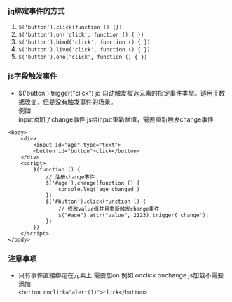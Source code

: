 ### jq绑定事件的方式
1. `$('button').click(function () {})`
2. `$('button').on('click', function () { })`
3. `$('button').bind('click', function () { })`
4. `$('button').live('click', function () { })`
5. `$('button').one('click', function () { })`
### js字段触发事件
+ $('button').trigger("click") jq 自动触发被选元素的指定事件类型。适用于数据改变，但是没有触发事件的场景。  
例如  
input添加了change事件,js给input重新赋值，需要重新触发change事件  
```
<body>
    <div>
        <input id="age" type="text">
        <button id="button">click</button>
    </div>
    <script>
        $(function () {
            // 注册change事件
            $('#age').change(function () {
                console.log('age changed')
            })
            $('#button').click(function () {
                // 修改value值并且重新触发change事件
                $("#age").attr("value", 2123).trigger('change');
            })
        })
    </script>
</body>
```
### 注意事项
+ 只有事件直接绑定在元素上 需要加on 例如 onclick onchange js加载不需要添加  
`<button onclick="alert(1)">click</button>`
